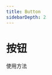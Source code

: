 ```yaml
---
title: Button
sidebarDepth: 2
---
```

# 按钮

使用方法
    <ClientOnly>
<button-demos></button-demos>
    </ClientOnly>
